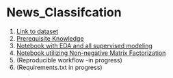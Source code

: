 # News_Classifcation


1. [Link to dataset](https://www.kaggle.com/competitions/learn-ai-bbc/data)
2. [Prerequisite Knowledge](https://github.com/kylenewm/News_Classifcation/blob/main/Prerequisite_Knowledge.ipynb)
3. [Notebook with EDA and all supervised modeling](https://github.com/kylenewm/News_Classifcation/blob/main/BBC_News_Classification_final1.ipynb)
4. [Notebook utilizing Non-negative Matrix Factorization](https://github.com/kylenewm/News_Classifcation/blob/main/News_Classifcation_NMF.ipynb)
4. (Reproducible workflow -in progress)
5. (Requirements.txt in progress)
